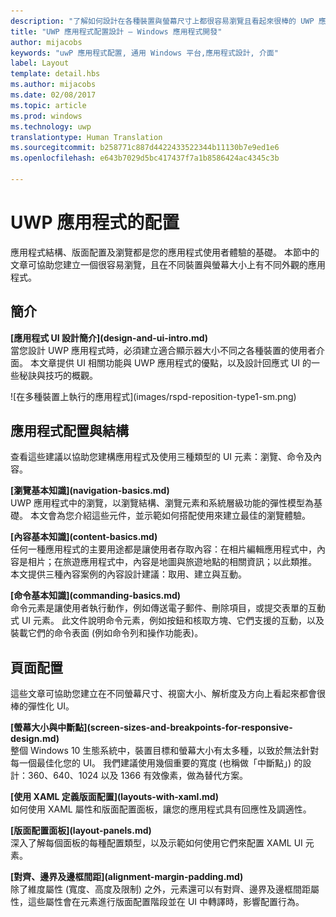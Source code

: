 ```yaml
---
description: "了解如何設計在各種裝置與螢幕尺寸上都很容易瀏覽且看起來很棒的 UWP 應用程式並撰寫應用程式程式碼。"
title: "UWP 應用程式配置設計 – Windows 應用程式開發"
author: mijacobs
keywords: "uwP 應用程式配置, 通用 Windows 平台,應用程式設計, 介面"
label: Layout
template: detail.hbs
ms.author: mijacobs
ms.date: 02/08/2017
ms.topic: article
ms.prod: windows
ms.technology: uwp
translationtype: Human Translation
ms.sourcegitcommit: b258771c887d4422433522344b11130b7e9ed1e6
ms.openlocfilehash: e643b7029d5bc417437f7a1b8586424ac4345c3b

---
```

# <a name="layout-for-uwp-apps"></a>UWP 應用程式的配置
<link rel="stylesheet" href="https://az835927.vo.msecnd.net/sites/uwp/Resources/css/custom.css"> 


應用程式結構、版面配置及瀏覽都是您的應用程式使用者體驗的基礎。 本節中的文章可協助您建立一個很容易瀏覽，且在不同裝置與螢幕大小上有不同外觀的應用程式。

## <a name="intro"></a>簡介

<div class="side-by-side">
<div class="side-by-side-content">
  <div class="side-by-side-content-left">
  <p><b>[應用程式 UI 設計簡介](design-and-ui-intro.md)</b><br />
當您設計 UWP 應用程式時，必須建立適合顯示器大小不同之各種裝置的使用者介面。 本文章提供 UI 相關功能與 UWP 應用程式的優點，以及設計回應式 UI 的一些秘訣與技巧的概觀。 </p>
  </div>
  <div class="side-by-side-content-right">
    ![在多種裝置上執行的應用程式](images/rspd-reposition-type1-sm.png)
  </div>
</div>
</div>

## <a name="app-layout-and-structure"></a>應用程式配置與結構
查看這些建議以協助您建構應用程式及使用三種類型的 UI 元素：瀏覽、命令及內容。

<div class="side-by-side">
<div class="side-by-side-content">
  <div class="side-by-side-content-left">
<p>
<b>[瀏覽基本知識](navigation-basics.md)</b><br/>
UWP 應用程式中的瀏覽，以瀏覽結構、瀏覽元素和系統層級功能的彈性模型為基礎。 本文會為您介紹這些元件，並示範如何搭配使用來建立最佳的瀏覽體驗。
</p>
<p>
<b>[內容基本知識](content-basics.md)</b><br/>
任何一種應用程式的主要用途都是讓使用者存取內容：在相片編輯應用程式中，內容是相片；在旅遊應用程式中，內容是地圖與旅遊地點的相關資訊；以此類推。 本文提供三種內容案例的內容設計建議：取用、建立與互動。
</p> 
  </div>
  <div class="side-by-side-content-right">
<p><b>[命令基本知識](commanding-basics.md)</b> <br />
命令元素是讓使用者執行動作，例如傳送電子郵件、刪除項目，或提交表單的互動式 UI 元素。 此文件說明命令元素，例如按鈕和核取方塊、它們支援的互動，以及裝載它們的命令表面 (例如命令列和操作功能表)。</p>
  </div>
</div>
</div>

## <a name="page-layout"></a>頁面配置 
這些文章可協助您建立在不同螢幕尺寸、視窗大小、解析度及方向上看起來都會很棒的彈性化 UI。 


<div class="side-by-side">
<div class="side-by-side-content">
  <div class="side-by-side-content-left">
   <p><b>[螢幕大小與中斷點](screen-sizes-and-breakpoints-for-responsive-design.md)</b><br/>
整個 Windows 10 生態系統中，裝置目標和螢幕大小有太多種，以致於無法針對每一個最佳化您的 UI。 我們建議使用幾個重要的寬度 (也稱做「中斷點」) 的設計：360、640、1024 以及 1366 有效像素，做為替代方案。</p>
  </div>
  <div class="side-by-side-content-right">
 <p><b>[使用 XAML 定義版面配置](layouts-with-xaml.md)</b> <br/>
如何使用 XAML 屬性和版面配置面板，讓您的應用程式具有回應性及調適性。</p>
  </div>
</div>
</div>
<div class="side-by-side">
<div class="side-by-side-content">
  <div class="side-by-side-content-left">
   <p><b>[版面配置面板](layout-panels.md)</b> <br />
深入了解每個面板的每種配置類型，以及示範如何使用它們來配置 XAML UI 元素。</p>
  </div>
  <div class="side-by-side-content-right">
 <p><b>[對齊、邊界及邊框間距](alignment-margin-padding.md)</b> <br />
除了維度屬性 (寬度、高度及限制) 之外，元素還可以有對齊、邊界及邊框間距屬性，這些屬性會在元素進行版面配置階段並在 UI 中轉譯時，影響配置行為。</p> 
  </div>
</div>
</div>





<!--HONumber=Dec16_HO2-->


